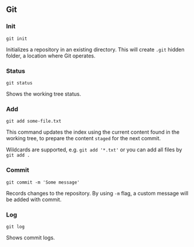 ## Git

<!---
    https://try.github.io/levels/1/challenges/10
-->

### Init

`git init`

Initializes a repository in an existing directory. This will create `.git` hidden folder, a location where Git operates.

### Status

`git status`

Shows the working tree status.

### Add

`git add some-file.txt`

This command updates the index using the current content found in the working tree, to prepare the content `staged` for the next commit.

Wildcards are supported, e.g. `git add '*.txt'` or you can add all files by `git add .`

### Commit

`git commit -m 'Some message'`

Records changes to the repository. By using `-m` flag, a custom message will be added with commit.

### Log

`git log`

Shows commit logs.
